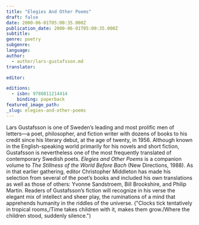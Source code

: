 ```yaml
---
title: "Elegies And Other Poems"
draft: false
date: 2000-06-01T05:00:35.000Z
publication_date: 2000-06-01T05:00:35.000Z
subtitle:
genre: poetry
subgenre:
language:
author:
  - author/lars-gustafsson.md
translator:

editor:

editions:
  - isbn: 9780811214414
    binding: paperback
featured_image_path:
_slug: elegies-and-other-poems
---
```


Lars Gustafsson is one of Sweden’s leading and most prolific men of letters––a poet, philosopher, and fiction writer with dozens of books to his credit since his literary debut, at the age of twenty, in 1956. Although known in the English-speaking world primarily for his novels and short fiction, Gustafsson is nevertheless one of the most frequently translated of contemporary Swedish poets. _Elegies and Other Poems_ is a companion volume to _The Stillness of the World Before Bach_ (New Directions, 1988). As in that earlier gathering, editor Christopher Middleton has made his selection from several of the poet’s books and included his own translations as well as those of others: Yvonne Sandstroem, Bill Brookshire, and Philip Martin. Readers of Gustafsson’s fiction will recognize in his verse the elegant mix of intellect and sheer play, the ruminations of a mind that apprehends humanity in the riddles of the universe. ("Clocks tick tentatively in tropical rooms,/Time takes children with it, makes them grow./Where the children stood, suddenly silence.")

